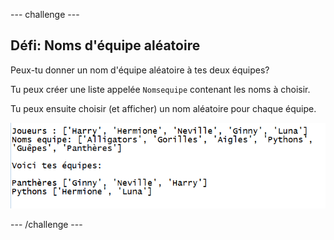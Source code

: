 --- challenge ---

## Défi: Noms d'équipe aléatoire

Peux-tu donner un nom d'équipe aléatoire à tes deux équipes?

Tu peux créer une liste appelée `Nomsequipe` contenant les noms à choisir.

Tu peux ensuite choisir (et afficher) un nom aléatoire pour chaque équipe.

![capture d'écran](images/team-finished.png)

--- /challenge ---